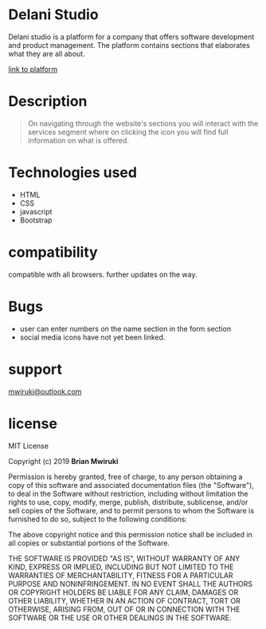 #  Delani Studio
  Delani studio is a platform for a company that offers software development and product management. The platform contains sections that elaborates what they are all about.

  [link to platform](https://bryan4real.github.io/week3ip/)

# Description
> On navigating through the website's sections you will interact with the services segment where on clicking the icon you will find full information on what is offered.

# Technologies used

  - HTML
  - CSS
  - javascript
  - Bootstrap

# compatibility

  compatible with all browsers.
  further updates on the way.  

# Bugs

  - user can enter numbers on the name section in the form section
  - social media icons have not yet been linked.

# support
mwiruki@outlook.com

# license
MIT License

Copyright (c) 2019 **Brian Mwiruki**

Permission is hereby granted, free of charge, to any person obtaining a copy
of this software and associated documentation files (the "Software"), to deal
in the Software without restriction, including without limitation the rights
to use, copy, modify, merge, publish, distribute, sublicense, and/or sell
copies of the Software, and to permit persons to whom the Software is
furnished to do so, subject to the following conditions:

The above copyright notice and this permission notice shall be included in all
copies or substantial portions of the Software.

THE SOFTWARE IS PROVIDED "AS IS", WITHOUT WARRANTY OF ANY KIND, EXPRESS OR
IMPLIED, INCLUDING BUT NOT LIMITED TO THE WARRANTIES OF MERCHANTABILITY,
FITNESS FOR A PARTICULAR PURPOSE AND NONINFRINGEMENT. IN NO EVENT SHALL THE
AUTHORS OR COPYRIGHT HOLDERS BE LIABLE FOR ANY CLAIM, DAMAGES OR OTHER
LIABILITY, WHETHER IN AN ACTION OF CONTRACT, TORT OR OTHERWISE, ARISING FROM,
OUT OF OR IN CONNECTION WITH THE SOFTWARE OR THE USE OR OTHER DEALINGS IN THE
SOFTWARE.
